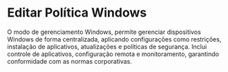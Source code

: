 # Editar Política Windows

O modo de gerenciamento Windows, permite gerenciar dispositivos Windows de forma centralizada, aplicando configurações como restrições, instalação de aplicativos, atualizações e políticas de segurança. Inclui controle de aplicativos, configuração remota e monitoramento, garantindo conformidade com as normas corporativas.
